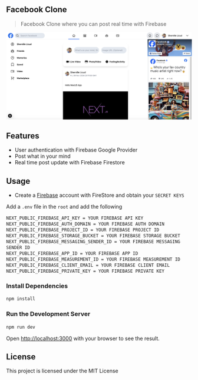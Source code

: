 ## Facebook Clone

> Facebook Clone where you can post real time with Firebase

<img src="./public/screen.png">

## Features
- User authentication with Firebase Google Provider
- Post what in your mind
- Real time post update with Firebase Firestore

## Usage

- Create a [Firebase](https://firebase.google.com/) account with FireStore and obtain your `SECRET KEYS`
  

Add a `.env` file in the `root` and add the following

```
NEXT_PUBLIC_FIREBASE_API_KEY = YOUR FIREBASE API KEY
NEXT_PUBLIC_FIREBASE_AUTH_DOMAIN = YOUR FIREBASE AUTH DOMAIN
NEXT_PUBLIC_FIREBASE_PROJECT_ID = YOUR FIREBASE PROJECT ID
NEXT_PUBLIC_FIREBASE_STORAGE_BUCKET = YOUR FIREBASE STORAGE BUCKET
NEXT_PUBLIC_FIREBASE_MESSAGING_SENDER_ID = YOUR FIREBASE MESSAGING SENDER ID
NEXT_PUBLIC_FIREBASE_APP_ID = YOUR FIREBASE APP ID
NEXT_PUBLIC_FIREBASE_MEASUREMENT_ID = YOUR FIREBASE MEASUREMENT ID
NEXT_PUBLIC_FIREBASE_CLIENT_EMAIL = YOUR FIREBASE CLIENT EMAIL
NEXT_PUBLIC_FIREBASE_PRIVATE_KEY = YOUR FIREBASE PRIVATE KEY

```

### Install Dependencies

```bash
npm install
```

### Run the Development Server

```bash
npm run dev
```

Open [http://localhost:3000](http://localhost:3000) with your browser to see the result.

## License

This project is licensed under the MIT License

